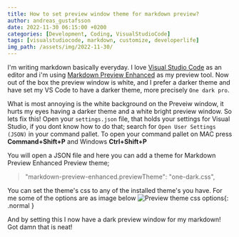 ```yaml
---
title: How to set preview window theme for markdown preview?
author: andreas_gustafsson
date: 2022-11-30 06:15:00 +0200
categories: [Development, Coding, VisualStudioCode]
tags: [visualstudiocode, markdown, customize, developerlife]
img_path: /assets/img/2022-11-30/
---
```


I'm writing markdown basically everyday. I love [Visual Studio Code](https://code.visualstudio.com/download) as an editor and i'm using [Markdown Preview Enhanced](https://marketplace.visualstudio.com/items?itemName=shd101wyy.markdown-preview-enhanced) as my preview tool.
Now out of the box the preview window is white, and I prefer a darker theme and have set my VS Code to have a darker theme, more precisely `One dark pro`. 

What is most annoying is the white background on the Preveiw window, it hurts my eyes having a darker theme and a white bright preview window.
So lets fix this! Open your `settings.json` file, that holds your settings for Visual Studio, if you dont know how to do that; search for  `Open User Settings (JSON)` in your command pallet. To open your command pallet on MAC press __Command+Shift+P__ and Windows __Ctrl+Shift+P__

You will open a JSON file and here you can add a theme for Markdown Preview Enhanced Preview theme;

> "markdown-preview-enhanced.previewTheme": "one-dark.css",

You can set the theme's css to any of the installed theme's you have. For me some of the options are as image below
![Preview theme css options](preview-theme-css.png){: .normal }

And by setting this I now have a dark preview window for my markdown! 
Got damn that is neat! 